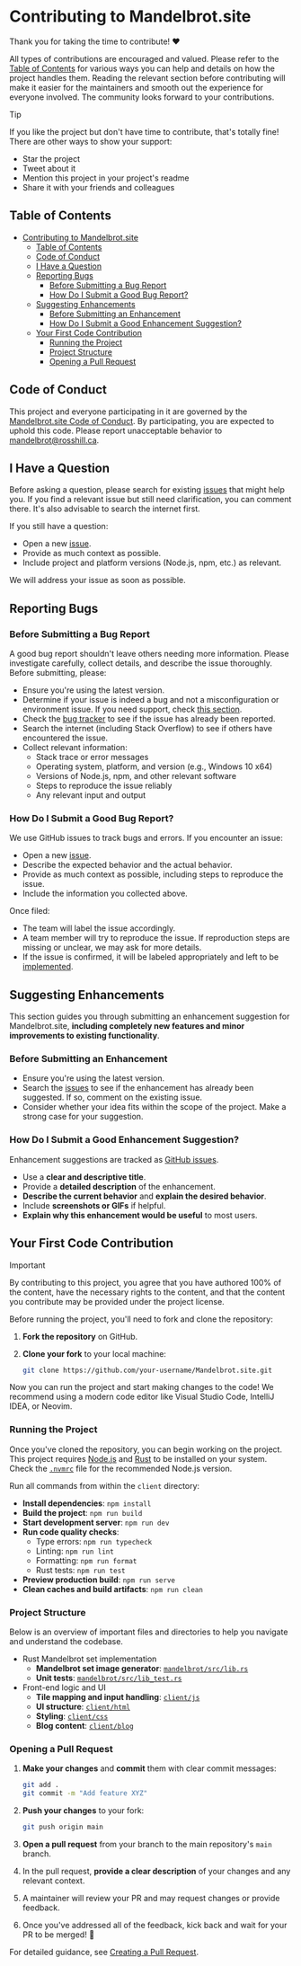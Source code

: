 # Contributing to Mandelbrot.site

Thank you for taking the time to contribute! ❤️

All types of contributions are encouraged and valued. Please refer to the [Table of Contents](#table-of-contents) for various ways you can help and details on how the project handles them. Reading the relevant section before contributing will make it easier for the maintainers and smooth out the experience for everyone involved. The community looks forward to your contributions.

> [!TIP]
> If you like the project but don't have time to contribute, that's totally fine! There are other ways to show your support:
>
> - Star the project
> - Tweet about it
> - Mention this project in your project's readme
> - Share it with your friends and colleagues

## Table of Contents

- [Contributing to Mandelbrot.site](#contributing-to-mandelbrotsite)
  - [Table of Contents](#table-of-contents)
  - [Code of Conduct](#code-of-conduct)
  - [I Have a Question](#i-have-a-question)
  - [Reporting Bugs](#reporting-bugs)
    - [Before Submitting a Bug Report](#before-submitting-a-bug-report)
    - [How Do I Submit a Good Bug Report?](#how-do-i-submit-a-good-bug-report)
  - [Suggesting Enhancements](#suggesting-enhancements)
    - [Before Submitting an Enhancement](#before-submitting-an-enhancement)
    - [How Do I Submit a Good Enhancement Suggestion?](#how-do-i-submit-a-good-enhancement-suggestion)
  - [Your First Code Contribution](#your-first-code-contribution)
    - [Running the Project](#running-the-project)
    - [Project Structure](#project-structure)
    - [Opening a Pull Request](#opening-a-pull-request)

## Code of Conduct

This project and everyone participating in it are governed by the [Mandelbrot.site Code of Conduct](https://github.com/rosslh/Mandelbrot.site/blob/master/CODE_OF_CONDUCT.md). By participating, you are expected to uphold this code. Please report unacceptable behavior to <mandelbrot@rosshill.ca>.

## I Have a Question

Before asking a question, please search for existing [issues](https://github.com/rosslh/Mandelbrot.site/issues) that might help you. If you find a relevant issue but still need clarification, you can comment there. It's also advisable to search the internet first.

If you still have a question:

- Open a new [issue](https://github.com/rosslh/Mandelbrot.site/issues/new).
- Provide as much context as possible.
- Include project and platform versions (Node.js, npm, etc.) as relevant.

We will address your issue as soon as possible.

## Reporting Bugs

### Before Submitting a Bug Report

A good bug report shouldn't leave others needing more information. Please investigate carefully, collect details, and describe the issue thoroughly. Before submitting, please:

- Ensure you're using the latest version.
- Determine if your issue is indeed a bug and not a misconfiguration or environment issue. If you need support, check [this section](#i-have-a-question).
- Check the [bug tracker](https://github.com/rosslh/Mandelbrot.site/issues?q=label%3Abug) to see if the issue has already been reported.
- Search the internet (including Stack Overflow) to see if others have encountered the issue.
- Collect relevant information:
  - Stack trace or error messages
  - Operating system, platform, and version (e.g., Windows 10 x64)
  - Versions of Node.js, npm, and other relevant software
  - Steps to reproduce the issue reliably
  - Any relevant input and output

### How Do I Submit a Good Bug Report?

We use GitHub issues to track bugs and errors. If you encounter an issue:

- Open a new [issue](https://github.com/rosslh/Mandelbrot.site/issues/new).
- Describe the expected behavior and the actual behavior.
- Provide as much context as possible, including steps to reproduce the issue.
- Include the information you collected above.

Once filed:

- The team will label the issue accordingly.
- A team member will try to reproduce the issue. If reproduction steps are missing or unclear, we may ask for more details.
- If the issue is confirmed, it will be labeled appropriately and left to be [implemented](#your-first-code-contribution).

## Suggesting Enhancements

This section guides you through submitting an enhancement suggestion for Mandelbrot.site, **including completely new features and minor improvements to existing functionality**.

### Before Submitting an Enhancement

- Ensure you're using the latest version.
- Search the [issues](https://github.com/rosslh/Mandelbrot.site/issues) to see if the enhancement has already been suggested. If so, comment on the existing issue.
- Consider whether your idea fits within the scope of the project. Make a strong case for your suggestion.

### How Do I Submit a Good Enhancement Suggestion?

Enhancement suggestions are tracked as [GitHub issues](https://github.com/rosslh/Mandelbrot.site/issues).

- Use a **clear and descriptive title**.
- Provide a **detailed description** of the enhancement.
- **Describe the current behavior** and **explain the desired behavior**.
- Include **screenshots or GIFs** if helpful.
- **Explain why this enhancement would be useful** to most users.

## Your First Code Contribution

> [!IMPORTANT]
> By contributing to this project, you agree that you have authored 100% of the content, have the necessary rights to the content, and that the content you contribute may be provided under the project license.

Before running the project, you'll need to fork and clone the repository:

1. **Fork the repository** on GitHub.
2. **Clone your fork** to your local machine:

   ```bash
   git clone https://github.com/your-username/Mandelbrot.site.git
   ```

Now you can run the project and start making changes to the code! We recommend using a modern code editor like Visual Studio Code, IntelliJ IDEA, or Neovim.

### Running the Project

Once you've cloned the repository, you can begin working on the project. This project requires [Node.js](https://nodejs.org/) and [Rust](https://rust-lang.org/) to be installed on your system. Check the [`.nvmrc`](client/.nvmrc) file for the recommended Node.js version.

Run all commands from within the `client` directory:

- **Install dependencies**: `npm install`
- **Build the project**: `npm run build`
- **Start development server**: `npm run dev`
- **Run code quality checks**:
  - Type errors: `npm run typecheck`
  - Linting: `npm run lint`
  - Formatting: `npm run format`
  - Rust tests: `npm run test`
- **Preview production build**: `npm run serve`
- **Clean caches and build artifacts**: `npm run clean`

### Project Structure

Below is an overview of important files and directories to help you navigate and understand the codebase.

- Rust Mandelbrot set implementation
  - **Mandelbrot set image generator**: [`mandelbrot/src/lib.rs`](mandelbrot/src/lib.rs)
  - **Unit tests**: [`mandelbrot/src/lib_test.rs`](mandelbrot/src/lib_test.rs)
- Front-end logic and UI
  - **Tile mapping and input handling**: [`client/js`](client/js)
  - **UI structure**: [`client/html`](client/html)
  - **Styling**: [`client/css`](client/css)
  - **Blog content**: [`client/blog`](client/blog)

### Opening a Pull Request

1. **Make your changes** and **commit** them with clear commit messages:

   ```bash
   git add .
   git commit -m "Add feature XYZ"
   ```

2. **Push your changes** to your fork:

   ```bash
   git push origin main
   ```

3. **Open a pull request** from your branch to the main repository's `main` branch.
4. In the pull request, **provide a clear description** of your changes and any relevant context.
5. A maintainer will review your PR and may request changes or provide feedback.
6. Once you've addressed all of the feedback, kick back and wait for your PR to be merged! 🎉

For detailed guidance, see [Creating a Pull Request](https://docs.github.com/en/pull-requests/collaborating-with-pull-requests/proposing-changes-to-your-work-with-pull-requests/creating-a-pull-request).
